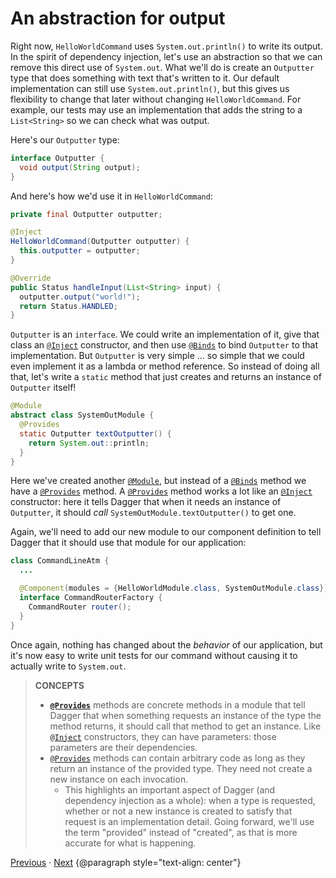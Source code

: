 # An abstraction for output

Right now, `HelloWorldCommand` uses `System.out.println()` to write its output.
In the spirit of dependency injection, let's use an abstraction so that we can
remove this direct use of `System.out`. What we'll do is create an `Outputter`
type that does something with text that's written to it. Our default
implementation can still use `System.out.println()`, but this gives us
flexibility to change that later without changing `HelloWorldCommand`. For
example, our tests may use an implementation that adds the string to a
`List<String>` so we can check what was output.

Here's our `Outputter` type:

```java
interface Outputter {
  void output(String output);
}
```

And here's how we'd use it in `HelloWorldCommand`:

```java
private final Outputter outputter;

@Inject
HelloWorldCommand(Outputter outputter) {
  this.outputter = outputter;
}

@Override
public Status handleInput(List<String> input) {
  outputter.output("world!");
  return Status.HANDLED;
}
```

`Outputter` is an `interface`. We could write an implementation of it, give that
class an [`@Inject`] constructor, and then use [`@Binds`] to bind `Outputter` to
that implementation. But `Outputter` is very simple … so simple that we could
even implement it as a lambda or method reference. So instead of doing all that,
let's write a `static` method that just creates and returns an instance of
`Outputter` itself!

```java
@Module
abstract class SystemOutModule {
  @Provides
  static Outputter textOutputter() {
    return System.out::println;
  }
}
```

Here we've created another [`@Module`], but instead of a [`@Binds`] method we
have a [`@Provides`] method. A [`@Provides`] method works a lot like an
[`@Inject`] constructor: here it tells Dagger that when it needs an instance of
`Outputter`, it should _call_ `SystemOutModule.textOutputter()` to get one.

Again, we'll need to add our new module to our component definition to tell
Dagger that it should use that module for our application:

```java
class CommandLineAtm {
  ...

  @Component(modules = {HelloWorldModule.class, SystemOutModule.class})
  interface CommandRouterFactory {
    CommandRouter router();
  }
}
```

Once again, nothing has changed about the _behavior_ of our application, but
it's now easy to write unit tests for our command without causing it to actually
write to `System.out`.

> **CONCEPTS**
>
> *   **[`@Provides`]** methods are concrete methods in a module that tell
>     Dagger that when something requests an instance of the type the method
>     returns, it should call that method to get an instance. Like [`@Inject`]
>     constructors, they can have parameters: those parameters are their
>     dependencies.
> *   [`@Provides`] methods can contain arbitrary code as long as they return an
>     instance of the provided type. They need not create a new instance on each
>     invocation.
>     *   This highlights an important aspect of Dagger (and dependency
>         injection as a whole): when a type is requested, whether or not a new
>         instance is created to satisfy that request is an implementation
>         detail. Going forward, we'll use the term "provided" instead of
>         "created", as that is more accurate for what is happening.

[Previous](04-depending-on-interface) · [Next](06-new-command)
{@paragraph style="text-align: center"}

[`@Binds`]: https://dagger.dev/api/latest/dagger/Binds.html
[`@Inject`]: http://docs.oracle.com/javaee/7/api/javax/inject/Inject.html
[`@Module`]: https://dagger.dev/api/latest/dagger/Module.html
[`@Provides`]: https://dagger.dev/api/latest/dagger/Provides.html
